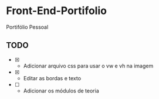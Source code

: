 # Front-End-Portifolio
Portifólio Pessoal

## TODO

- [x] - Adicionar arquivo css para usar o vw e vh na imagem
- [x] - Editar as bordas e texto
- [ ] - Adicionar os módulos de teoria